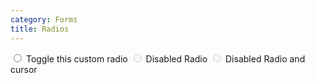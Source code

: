 ```yaml
---
category: Forms
title: Radios
---
```

<div class="docs-example">
  <label class="custom-control custom-radio">
    <input id="radio1" name="radio" type="radio" class="custom-control-input">
    <span class="custom-control-indicator"></span>
    <span class="custom-control-description">Toggle this custom radio</span>
  </label>
  <label class="custom-control custom-radio">
    <input id="radio2" name="radioDisabled" type="radio" class="custom-control-input" disabled>
    <span class="custom-control-indicator"></span>
    <span class="custom-control-description">Disabled Radio</span>
  </label>
  <label class="custom-control custom-radio disabled">
      <input id="radio3" name="radioDisabledAll" type="radio" class="custom-control-input" disabled>
      <span class="custom-control-indicator"></span>
      <span class="custom-control-description">Disabled Radio and cursor</span>
   </label>
</div>
    
